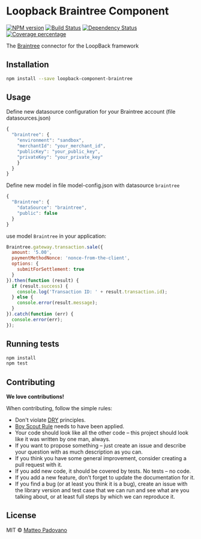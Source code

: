 # Loopback Braintree Component

[![NPM version][npm-image]][npm-url] [![Build Status][travis-image]][travis-url] [![Dependency Status][daviddm-image]][daviddm-url] [![Coverage percentage][coveralls-image]][coveralls-url]

The [Braintree][braintree-url] connector for the LoopBack framework

## Installation

```sh
npm install --save loopback-component-braintree
```

## Usage

Define new datasource configuration for your Braintree account (file datasources.json)

```js
{
  "braintree": {
    "environment": "sandbox",
    "merchantId": "your_merchant_id",
    "publicKey": "your_public_key",
    "privateKey": "your_private_key"
    }
  }
}
```

Define new model in file model-config.json with datasource `braintree`

```js
{
  "Braintree": {
    "dataSource": "braintree",
    "public": false
  }
}
```

use model `Braintree` in your application:

```js
Braintree.gateway.transaction.sale({
  amount: '5.00',
  paymentMethodNonce: 'nonce-from-the-client',
  options: {
    submitForSettlement: true
  }
}).then(function (result) {
  if (result.success) {
    console.log('Transaction ID: ' + result.transaction.id);
  } else {
    console.error(result.message);
  }
}).catch(function (err) {
  console.error(err);
});
```

## Running tests

```sh
npm install
npm test
```

## Contributing

**We love contributions!**

When contributing, follow the simple rules:

* Don't violate [DRY](http://programmer.97things.oreilly.com/wiki/index.php/Don%27t_Repeat_Yourself) principles.
* [Boy Scout Rule](http://programmer.97things.oreilly.com/wiki/index.php/The_Boy_Scout_Rule) needs to have been applied.
* Your code should look like all the other code – this project should look like it was written by one man, always.
* If you want to propose something – just create an issue and describe your question with as much description as you can.
* If you think you have some general improvement, consider creating a pull request with it.
* If you add new code, it should be covered by tests. No tests – no code.
* If you add a new feature, don't forget to update the documentation for it.
* If you find a bug (or at least you think it is a bug), create an issue with the library version and test case that we can run and see what are you talking about, or at least full steps by which we can reproduce it.

## License

MIT © [Matteo Padovano](https://github.com/mrbatista)

[npm-image]: https://badge.fury.io/js/loopback-component-braintree.svg
[npm-url]: https://npmjs.org/package/loopback-component-braintree
[travis-image]: https://travis-ci.org/mrbatista/loopback-component-braintree.svg?branch=master
[travis-url]: https://travis-ci.org/mrbatista/loopback-component-braintree
[daviddm-image]: https://david-dm.org/mrbatista/loopback-component-braintree.svg?theme=shields.io
[daviddm-url]: https://david-dm.org/mrbatista/loopback-component-braintree
[coveralls-image]: https://coveralls.io/repos/mrbatista/loopback-component-braintree/badge.svg
[coveralls-url]: https://coveralls.io/r/mrbatista/loopback-component-braintree
[braintree-url]: https://www.braintreepayments.com/
